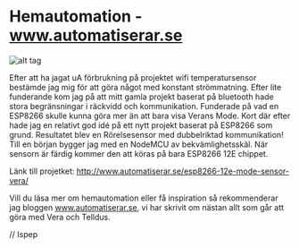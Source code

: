 ﻿# Hemautomation - www.automatiserar.se

![alt tag](https://raw.githubusercontent.com/Ispep/Hemautomation/master/Bilder/Automatiserar.png "Hemautomation")

Efter att ha jagat uA förbrukning på projektet wifi temperatursensor bestämde jag mig för att göra något med konstant strömmatning. 
Efter lite funderande kom jag på att mitt gamla projekt baserat på bluetooth hade stora begränsningar i räckvidd och kommunikation. 
Funderade på vad en ESP8266 skulle kunna göra mer än att bara visa Verans Mode. 
Kort där efter hade jag en relativt god idé på ett nytt projekt baserat på ESP8266 som grund. 
Resultatet blev en Rörelsesensor med dubbelriktad kommunikation! Till en början bygger jag med en NodeMCU av bekvämlighetsskäl. 
När sensorn är färdig kommer den att köras på bara ESP8266 12E chippet.

Länk till projetket: http://www.automatiserar.se/esp8266-12e-mode-sensor-vera/

Vill du läsa mer om hemautomation eller få inspiration så rekommenderar jag bloggen www.automatiserar.se, vi har skrivit om nästan allt som går att göra med Vera och Telldus.

// Ispep

